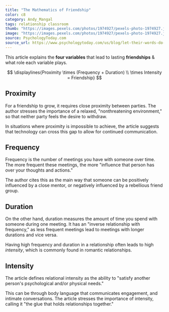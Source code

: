 ```yaml
---
title: "The Mathematics of Friendship"
color: c8
category: Andy_Mangal
tags: relationship classroom
thumb: "https://images.pexels.com/photos/1974927/pexels-photo-1974927.jpeg?auto=compress&cs=tinysrgb&w=350"
image: "https://images.pexels.com/photos/1974927/pexels-photo-1974927.jpeg?auto=compress&cs=tinysrgb&w=600"
source: PsychologyToday.com
source_url: https://www.psychologytoday.com/us/blog/let-their-words-do-the-talking/201911/the-friendship-formula
---
```

This article explains the **four variables** that lead to lasting **friendships** & what role each variable plays.
<!--more-->

$$
\displaylines{Proximity \times (Frequency + Duration) \\ \times Intensity = Friendship}
$$

## Proximity

For a friendship to grow, it requires close proximity between parties. The author stresses the importance of a relaxed, "nonthreatening environment," so that neither party feels the desire to withdraw.

In situations where proximity is impossible to achieve, the article suggests that technology can cross this gap to allow for continued communication.

## Frequency

Frequency is the number of meetings you have with someone over time. The more frequent these meetings, the more "influence that person has over your thoughts and actions."

The author cites this as the main way that someone can be positively influenced by a close mentor, or negatively influenced by a rebellious friend group.

## Duration

On the other hand, duration measures the amount of time you spend with someone during one meeting. It has an "inverse relationship with frequency," as less frequent meetings lead to meetings with longer durations and vice versa.

Having high frequency and duration in a relationship often leads to high *intensity*, which is commonly found in romantic relationships.

## Intensity

The article defines relational intensity as the ability to "satisfy another person's psychological and/or physical needs."

This can be through body language that communicates engagement, and intimate conversations. The article stresses the importance of intensity, calling it "the glue that holds relationships together."
